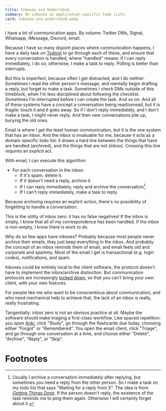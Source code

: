 ```yaml
---
title: Inboxes are Underrated
summary: On inboxes as application-specific todo lists.
card: inboxes-are-underrated.webp
---
```


I have a lot of communication apps. By volume: Twitter DMs, Signal, Whatsapp, iMessage, Discord, email.

Because I have so many disjoint places where communication happens, I have a daily task on [Todoist] to go through each of these, and ensure that every conversation is handled, where "handled" means: if I can reply immediately, I do so; otherwise, I make a task to reply. Polling is better than interrupts.

But this is imperfect, because often I get distracted, and I do neither. Sometimes I read the other person's message, and mentally begin drafting a reply, but forget to make a task. Sometimes I check DMs outside of this timeblock, when I'm less disciplined about following the checklist. Sometimes I'm interrupted before I can create the task. And so on. And all of these systems have a concept a conversation being read/unread, but it is fragile: touch it and it goes away. So if I don't reply immediately, and I don't make a task, I might never reply. And then new conversations pile up, burying the old ones.

Email is where I get the least human communication, but it is the one system that has an inbox. And the inbox is invaluable for me, because it acts as a domain-specific todo list: it draws a hard line between the things that have are handled (archived), and the things that are not (inbox). Crossing this line requires an _explicit_ act.

With email, I can execute this algorithm:

- For each conversation in the inbox:
  - If it's spam, delete it.
  - If it doesn't need a reply, archive it.
  - If I can reply immediately, reply and archive the conversation[^gtd].
  - If I can't reply immediately, make a task to reply.

Because archiving requires an explicit action, there's no possibility of forgetting to handle a conversation.

This is the utility of inbox zero: it has no false negatives! If the inbox is empty, I _know_ that all of my correspondence has been handled. If the inbox is non-empty, I know there is work to do.

Why do so few apps have inboxes? Probably because most people never archive their emails, they just keep everything in the inbox. And probably the concept of an inbox reminds them of email, and email feels old and corporate and spammy. Most of the email I get is transactional (e.g. login codes), notifications, and spam.

Inboxes could be entirely local to the client software, the protocol doesn't have to implement the inbox/archive distinction. But communication protocols are increasingly [locked down][cf], so that you can't bring your own client, with your own features.

For people like me who want to be conscientious about communication, and who need mechanical help to achieve that, the lack of an inbox is really, really frustrating.

Tangentially: inbox zero is not an obvious practice at all. Maybe the software should make triaging a first-class workflow. Like spaced repetition: you open [Anki], click "Study", go through the flashcards due today, choosing either "Forgot" or "Remembered". You open the email client, click "Triage", and go through one conversation at a time, and choose either "Delete", "Archive", "Reply", or "Skip".

# Footnotes

[^gtd]: Usually I archive a conversation immediately after replying, but sometimes you need a reply from the other person. So I make a task on my todo list that says "Waiting for a reply from X". The idea is from [_Getting Things Done_][gtd]. If the person doesn't reply, the existence of the task reminds me to ping them again. Otherwise I will certainly forget about it.

[Anki]: https://apps.ankiweb.net/
[Todoist]: https://www.todoist.com/
[cf]: /article/client-freedom
[gtd]: https://en.wikipedia.org/wiki/Getting_Things_Done
